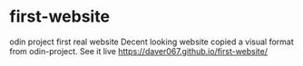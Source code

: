 # first-website
odin project first real website
Decent looking website copied a visual format from odin-project.
See it live https://daver067.github.io/first-website/
